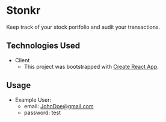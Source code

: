 # Stonkr

Keep track of your stock portfolio and audit your transactions.

## Technologies Used
- Client
  - This project was bootstrapped with [Create React App](https://github.com/facebook/create-react-app).

## Usage
- Example User: 
  - email: JohnDoe@gmail.com
  - password: test